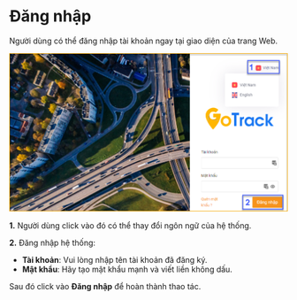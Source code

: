 # Đăng nhập
Người dùng có thể đăng nhập tài khoản ngay tại giao diện của trang Web.

<span style="display:block;text-align:center">![Interface Web](/docs/assets/images/web-interface/users/GPS-gotrack_Login-3.png)


**1.** Người dùng click vào đó có thể thay đổi ngôn ngữ của hệ thống.

**2.** Đăng nhập hệ thống: 
- **Tài khoản**: Vui lòng nhập tên tài khoản đã đăng ký.
- **Mật khẩu**: Hãy tạo mật khẩu mạnh và viết liền không dấu.

Sau đó click vào **Đăng nhập** để hoàn thành thao tác. 